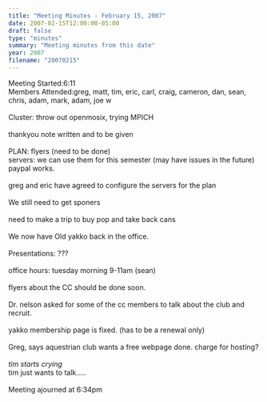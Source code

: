```yaml
---
title: "Meeting Minutes - February 15, 2007"
date: 2007-02-15T12:00:00-05:00
draft: false
type: "minutes"
summary: "Meeting minutes from this date"
year: 2007
filename: "20070215"
---
```


Meeting Started:6:11<br />
Members Attended:greg, matt, tim, eric, carl, craig, cameron, dan, sean, chris, adam, mark, adam, joe w <br />
<br />
Cluster: throw out openmosix, trying MPICH<br />
<br />
thankyou note written and to be given<br />
<br />
PLAN: flyers (need to be done)<br />
servers: we can use them for this semester (may have issues in the future)<br />
paypal works.<br />
<br />
greg and eric have agreed to configure the servers for the plan<br />
<br />
We still need to get sponers<br />
<br />
need to make a trip to buy pop and take back cans <br />
<br />
We now have Old yakko back in the office.<br />
<br />
Presentations: ??? <br />
<br />
office hours: tuesday morning 9-11am (sean)<br />
<br />
flyers about the CC should be done soon.<br />
<br />
Dr. nelson asked for some of the cc members to talk about the club and recruit.<br />
<br />
yakko membership page is fixed. (has to be a renewal only)<br />
<br />
Greg, says aquestrian club wants a free webpage done. charge for hosting?<br />
<br />
*tim starts crying*<br />
tim just wants to talk.....<br />
<br />
Meeting ajourned at 6:34pm <br />
